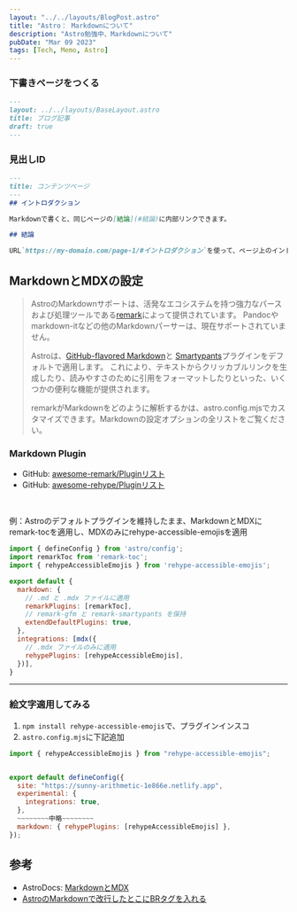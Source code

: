 ```yaml
---
layout: "../../layouts/BlogPost.astro"
title: "Astro： Markdownについて"
description: "Astro勉強中、Markdownについて"
pubDate: "Mar 09 2023"
tags: [Tech, Memo, Astro]
---
```


### 下書きページをつくる

``` markdown
---
layout: ../../layouts/BaseLayout.astro
title: ブログ記事
draft: true
---
```

### 見出しID

``` markdown
---
title: コンテンツページ
---
## イントロダクション

Markdownで書くと、同じページの[結論](#結論)に内部リンクできます。

## 結論

URL`https://my-domain.com/page-1/#イントロダクション`を使って、ページ上のイントロダクションに直接移動できます。
```

## MarkdownとMDXの設定

> AstroのMarkdownサポートは、活発なエコシステムを持つ強力なパースおよび処理ツールである[remark](https://remark.js.org)によって提供されています。
> Pandocやmarkdown-itなどの他のMarkdownパーサーは、現在サポートされていません。
>
> Astroは、[GitHub-flavored Markdown](https://github.com/remarkjs/remark-gfm)と [Smartypants](https://github.com/silvenon/remark-smartypants)プラグインをデフォルトで適用します。
> これにより、テキストからクリッカブルリンクを生成したり、読みやすさのために引用をフォーマットしたりといった、いくつかの便利な機能が提供されます。
>
> remarkがMarkdownをどのように解析するかは、astro.config.mjsでカスタマイズできます。Markdownの設定オプションの全リストをご覧ください。

### Markdown Plugin

- GitHub: [awesome-remark/Pluginリスト](https://github.com/remarkjs/remark/blob/main/doc/plugins.md#list-of-plugins)
- GitHub: [awesome-rehype/Pluginリスト](https://github.com/remarkjs/remark/blob/main/doc/plugins.md#list-of-plugins)

<br>

例：Astroのデフォルトプラグインを維持したまま、MarkdownとMDXにremark-tocを適用し、MDXのみにrehype-accessible-emojisを適用

``` javascript
import { defineConfig } from 'astro/config';
import remarkToc from 'remark-toc';
import { rehypeAccessibleEmojis } from 'rehype-accessible-emojis';

export default {
  markdown: {
    // .md と .mdx ファイルに適用
    remarkPlugins: [remarkToc],
    // remark-gfm と remark-smartypants を保持
    extendDefaultPlugins: true,
  },
  integrations: [mdx({
    // .mdx ファイルのみに適用
    rehypePlugins: [rehypeAccessibleEmojis],
  })],
}
```

---

### 絵文字適用してみる

1. `npm install rehype-accessible-emojis`で、プラグインインスコ
2. `astro.config.mjs`に下記追加

``` javascript
import { rehypeAccessibleEmojis } from "rehype-accessible-emojis";


export default defineConfig({
  site: "https://sunny-arithmetic-1e866e.netlify.app",
  experimental: {
    integrations: true,
  },
  ~~~~~~~~中略~~~~~~~~
  markdown: { rehypePlugins: [rehypeAccessibleEmojis] },
});
```


## 参考

- AstroDocs: [MarkdownとMDX
](https://docs.astro.build/ja/guides/markdown-content/)
- [AstroのMarkdownで改行したとこにBRタグを入れる
](https://higelog.brassworks.jp/4222)
